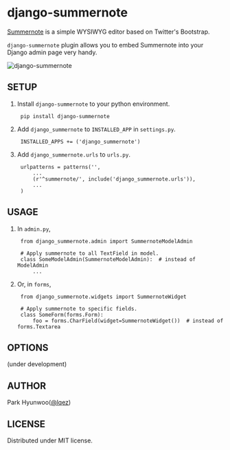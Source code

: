 django-summernote
=================

[Summernote](https://github.com/HackerWins/summernote) is a simple WYSIWYG editor based on Twitter's Bootstrap.

`django-summernote` plugin allows you to embed Summernote into your Django admin page very handy.

![django-summernote](https://raw.github.com/lqez/pastebin/master/img/django-summernote.png "Screenshot of django-summernote")



SETUP
-----

1. Install `django-summernote` to your python environment.

        pip install django-summernote

2. Add `django_summernote` to `INSTALLED_APP` in `settings.py`.

        INSTALLED_APPS += ('django_summernote')

3. Add `django_summernote.urls` to `urls.py`.

        urlpatterns = patterns('',
            ...
            (r'^summernote/', include('django_summernote.urls')),
            ...
        )

USAGE
-----

1. In `admin.py`,

        from django_summernote.admin import SummernoteModelAdmin

        # Apply summernote to all TextField in model.
        class SomeModelAdmin(SummernoteModelAdmin):  # instead of ModelAdmin
            ...

2. Or, in `forms`,

        from django_summernote.widgets import SummernoteWidget

        # Apply summernote to specific fields.
        class SomeForm(forms.Form):
            foo = forms.CharField(widget=SummernoteWidget())  # instead of forms.Textarea


OPTIONS
-------

(under development)


AUTHOR
------

Park Hyunwoo([@lqez](https://twitter.com/lqez))


LICENSE
-------

Distributed under MIT license.
